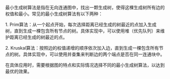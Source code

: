 最小生成树算法是指在无向连通图中，找出一颗生成树，使得这棵生成树所有边的权值和最小。常见的最小生成树算法有以下两种：  
  
1. Prim算法：从一个起点开始，每次选择距离已经生成的树最近的点加入生成树，直到生成一棵包含所有节点的树。具体实现中，可以使用堆（优先队列）来维护距离已经生成的树最近的点。  
  
2. Kruskal算法：按照边的权值递增的顺序依次加入边，直到生成一棵包含所有节点的树。具体实现中，可以使用并查集来判断边的两个端点是否在同一连通块中。  
  
在具体应用时，需要根据图的特点和实际情况选择不同的最小生成树算法，以达到最优的效果。